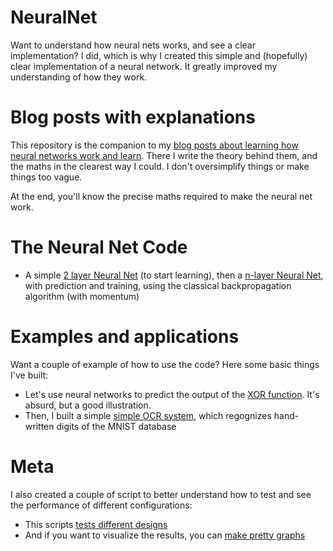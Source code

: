 # NeuralNet

Want to understand how neural nets works, and see a clear implementation? I did, which is why I created this simple and (hopefully) clear implementation of a neural network. It greatly improved my understanding of how they work.

# Blog posts with explanations

This repository is the companion to my [blog posts about learning how neural networks work and learn](http://www.gregbonaert.com/starter-guide-to-neural-networks-part-1/). There I write the theory behind them, and the maths in the clearest way I could. I don't oversimplify things or make things too vague. 

At the end, you'll know the precise maths required to make the neural net work.

# The Neural Net Code

* A simple [2 layer Neural Net](https://github.com/harokb/NeuralNet/blob/master/NeuralNet.py) (to start learning), then a [n-layer Neural Net](https://github.com/harokb/NeuralNet/blob/master/GeneralNeuralNet.py), with prediction and training, using the classical backpropagation algorithm (with momentum)

# Examples and applications

Want a couple of example of how to use the code? Here some basic things I've built:

* Let's use neural networks to predict the output of the [XOR function](https://github.com/harokb/NeuralNet/blob/master/xor.py). It's absurd, but a good illustration.
* Then, I built a simple [simple OCR system](https://github.com/harokb/NeuralNet/blob/master/ocr.py), which regognizes hand-written digits of the MNIST database

# Meta

I also created a couple of script to better understand how to test and see the performance of different configurations:

* This scripts [tests different designs](https://github.com/harokb/NeuralNet/blob/master/neural_network_design.py) 
* And if you want to visualize the results, you can [make pretty graphs](https://github.com/harokb/NeuralNet/blob/master/show_graph.py)

